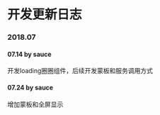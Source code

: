 # 开发更新日志
### 2018.07

#### 07.14 by sauce
开发loading圈圈组件，后续开发蒙板和服务调用方式

#### 07.24 by sauce
增加蒙板和全屏显示